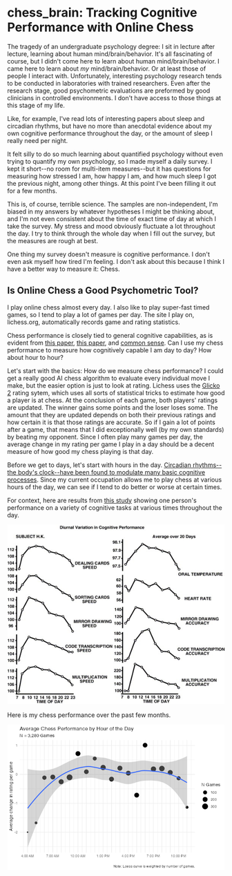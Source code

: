 # chess_brain: Tracking Cognitive Performance with Online Chess

The tragedy of an undergraduate psychology degree: I sit in lecture after lecture, learning about human mind/brain/behavior. It's all fascinating of course, but I didn't come here to learn about human mind/brain/behavior. I came here to learn about _my_ mind/brain/behavior. Or at least those of people I interact with. Unfortunately, interesting psychology research tends to be conducted in laboratories with trained researchers. Even after the research stage, good psychometric evaluations are preformed by good clinicians in controlled environments. I don't have access to those things at this stage of my life. 

Like, for example, I've read lots of interesting papers about sleep and circadian rhythms, but have no more than anecdotal evidence about my own cognitive performance throughout the day, or the amount of sleep I really need per night.

It felt silly to do so much learning about quantified psychology without even trying to quantify my own psychology, so I made myself a daily survey. I kept it short--no room for multi-item measures--but it has questions for measuring how stressed I am, how happy I am, and how much sleep I got the previous night, among other things. At this point I've been filling it out for a few months.

This is, of course, terrible science. The samples are non-independent, I'm biased in my answers by whatever hypotheses I might be thinking about, and I'm not even consistent about the time of exact time of day at which I take the survey. My stress and mood obviously fluctuate a lot throughout the day. I try to think through the whole day when I fill out the survey, but the measures are rough at best.

One thing my survey doesn't measure is cognitive performance. I don't even ask myself how tired I'm feeling. I don't ask about this because I think I have a better way to measure it: Chess.

## Is Online Chess a Good Psychometric Tool?

I play online chess almost every day. I also like to play super-fast timed games, so I tend to play a lot of games per day. The site I play on, lichess.org, automatically records game and rating statistics. 

Chess performance is closely tied to general cognitive capabilities, as is evident from [this paper](https://www.sciencedirect.com/science/article/abs/pii/S0160289616301593), [this paper](https://academic.oup.com/ej/advance-article/doi/10.1093/ej/ueab094/6445994), and [common sense](https://www.reddit.com/r/chess/comments/4tuz19/does_magnus_have_exceptional_intelligence/). Can I use my chess performance to measure how cognitively capable I am day to day? How about hour to hour? 

Let's start with the basics: How do we measure chess performance? I could get a really good AI chess algorithm to evaluate every individual move I make, but the easier option is just to look at rating. Lichess uses the [Glicko](http://www.glicko.net/glicko/glicko.pdf) [2](http://www.glicko.net/glicko/glicko2.pdf) rating sytem, which uses all sorts of statistical tricks to estimate how good a player is at chess. At the conclusion of each game, both players' ratings are updated. The winner gains some points and the loser loses some. The amount that they are updated depends on both their previous ratings and how certain it is that those ratings are accurate. So if I gain a lot of points after a game, that means that I did exceptionally well (by my own standards) by beating my opponent. Since I often play many games per day, the average change in my rating per game I play in a day should be a decent measure of how good my chess playing is that day.

Before we get to days, let's start with hours in the day. [Circadian rhythms--the body's clock--have been found to modulate many basic cognitive processes](https://www.dovepress.com/circadian-rhythms-in-cognitive-performance-implications-for-neuropsych-peer-reviewed-fulltext-article-CPT). Since my current occupation allows me to play chess at various hours of the day, we can see if I tend to do better or worse at certain times.

For context, here are results from [this study](https://journals.physiology.org/doi/pdf/10.1152/ajplegacy.1933.104.2.449?casa_token=lL4RF2ntiMcAAAAA:d2tuBiL0ST3Uk4Fkkc_7tB_oEjE-RIJem3lfYAZdoqYr11r2ltIr6WmD6WyPFpX4hXJ72u1GPh0) showing one person's performance on a variety of cognitive tasks at various times throughout the day.

![Diurnal Variation in Cognitive Performance](figures/cognitivecircadian.jpg)

Here is my chess performance over the past few months.

![My Chess Performance by Hour of the Day](figures/chessbyhour.png)
